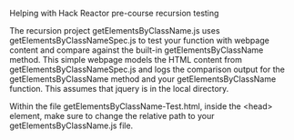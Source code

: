 Helping with Hack Reactor pre-course recursion testing

The recursion project getElementsByClassName.js uses getElementsByClassNameSpec.js to test your
function with webpage content and compare against the built-in getElementsByClassName method.
This simple webpage models the HTML content from getElementsByClassNameSpec.js and logs the
comparison output for the getElementsByClassName method and your getElementsByClassName function.
This assumes that jquery is in the local directory.

Within the file getElementsByClassName-Test.html, inside the \<head\> element, make sure to change
the relative path to your getElementsByClassName.js file.